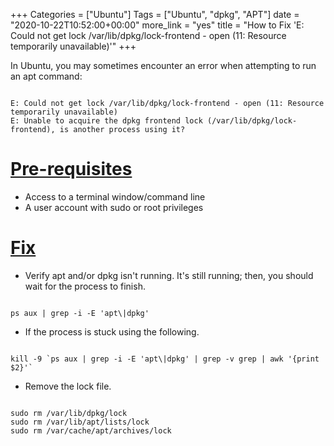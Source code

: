 +++
Categories = ["Ubuntu"]
Tags = ["Ubuntu", "dpkg", "APT"]
date = "2020-10-22T10:52:00+00:00"
more_link = "yes"
title = "How to Fix 'E: Could not get lock /var/lib/dpkg/lock-frontend - open (11: Resource temporarily unavailable)'"
+++

In Ubuntu, you may sometimes encounter an error when attempting to run an apt command:

<code>
E: Could not get lock /var/lib/dpkg/lock-frontend - open (11: Resource temporarily unavailable)
E: Unable to acquire the dpkg frontend lock (/var/lib/dpkg/lock-frontend), is another process using it?
</code>

<!--more-->
# [Pre-requisites](#pre-requisites)

- Access to a terminal window/command line
- A user account with sudo or root privileges

# [Fix](#fix)

- Verify apt and/or dpkg isn't running. It's still running; then, you should wait for the process to finish.

<code>
ps aux | grep -i -E 'apt\|dpkg'
</code>

- If the process is stuck using the following.

<code>
kill -9 `ps aux | grep -i -E 'apt\|dpkg' | grep -v grep | awk '{print $2}'`
</code>

- Remove the lock file.

<code>
sudo rm /var/lib/dpkg/lock
sudo rm /var/lib/apt/lists/lock
sudo rm /var/cache/apt/archives/lock
</code>
